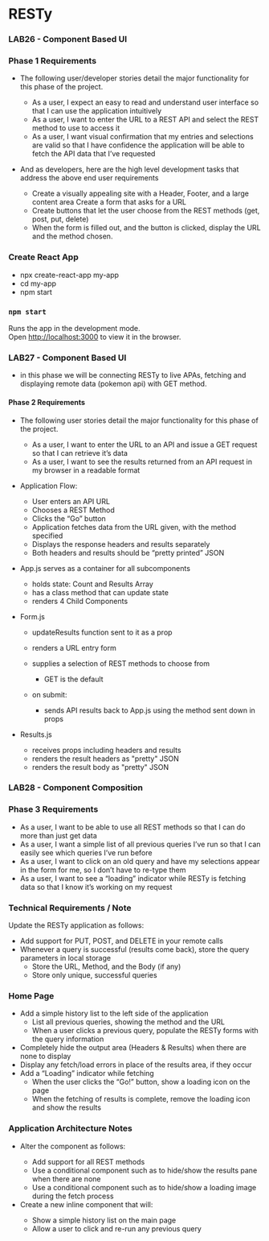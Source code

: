 # RESTy
### LAB26 - Component Based UI

### Phase 1 Requirements

- The following user/developer stories detail the major functionality for this phase of the project.

   - As a user, I expect an easy to read and understand user interface so that I can use the application intuitively
   - As a user, I want to enter the URL to a REST API and select the REST method to use to access it
   - As a user, I want visual confirmation that my entries and selections are valid so that I have confidence the application will be able to fetch the API data that I’ve requested
- And as developers, here are the high level development tasks that address the above end user requirements

  - Create a visually appealing site with a Header, Footer, and a large content area
Create a form that asks for a URL
   - Create buttons that let the user choose from the REST methods (get, post, put, delete)
   - When the form is filled out, and the button is clicked, display the URL and the method chosen.

### Create React App

- npx create-react-app my-app
- cd my-app
- npm start

### `npm start`

Runs the app in the development mode.\
Open [http://localhost:3000](http://localhost:3000) to view it in the browser.


### LAB27 - Component Based UI

- in this phase we will be connecting RESTy to live APAs, fetching and displaying remote data (pokemon api) with GET method.

#### Phase 2 Requirements
- The following user stories detail the major functionality for this phase of the project.

  - As a user, I want to enter the URL to an API and issue a GET request so that I can retrieve it’s data
   - As a user, I want to see the results returned from an API request in my browser in a readable format
- Application Flow:

   - User enters an API URL
   - Chooses a REST Method
   - Clicks the “Go” button
    - Application fetches data from the URL given, with the method specified
   - Displays the response headers and results separately
   - Both headers and results should be “pretty printed” JSON

- App.js serves as a container for all subcomponents
     - holds state: Count and Results Array
     - has a class method that can update state
     - renders 4 Child Components
- Form.js

    - updateResults function sent to it as a prop
    - renders a URL entry form
    - supplies a selection of REST methods to choose from
       - GET is the default
    - on submit:

      - sends API results back to App.js using the method sent down in props
-  Results.js 
    - receives props including headers and results
   - renders the result headers as "pretty" JSON
    - renders the result body as "pretty" JSON


### LAB28 - Component Composition

### Phase 3 Requirements


- As a user, I want to be able to use all REST methods so that I can do more than just get data
- As a user, I want a simple list of all previous queries I’ve run so that I can easily see which queries I’ve run before
- As a user, I want to click on an old query and have my selections appear in the form for me, so I don’t have to re-type them
- As a user, I want to see a “loading” indicator while RESTy is fetching data so that I know it’s working on my request


### Technical Requirements / Note
Update the RESTy application as follows:

- Add support for PUT, POST, and DELETE in your remote calls
- Whenever a query is successful (results come back), store the query parameters in local storage
   - Store the URL, Method, and the Body (if any)
   - Store only unique, successful queries
### Home Page

- Add a simple history list to the left side of the application
    - List all previous queries, showing the method and the URL
    - When a user clicks a previous query, populate the RESTy forms with the query information
- Completely hide the output area (Headers & Results) when there are none to display
- Display any fetch/load errors in place of the results area, if they occur
- Add a “Loading” indicator while fetching
   - When the user clicks the “Go!” button,  show a loading icon on the page
   - When the fetching of results is complete, remove the loading icon and show the results
### Application Architecture Notes
- Alter the <Results /> component as follows:
   - Add support for all REST methods
   - Use a conditional component such as <If> to hide/show the results pane when there are none
  - Use a conditional component such as <If> to hide/show a loading image during the fetch process
- Create a new <History/> inline component that will:
   - Show a simple history list on the main page
    - Allow a user to click and re-run any previous query


